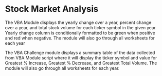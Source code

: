 # Stock Market Analysis
The VBA Module displays the yearly change over a year, percent change over a year, and total stock volume for each ticker symbol in the given year. Yearly change column is conditionally formatted to be green when positive and red when negative. The module will also go through all worksheets for each year 

The VBA Challenge module displays a summary table of the data collected from VBA Module script where it will display the ticker symbol and value for Greatest % Increase, Greatest % Decrease, and Greatest Total Volume. The module will also go through all worksheets for each year.
